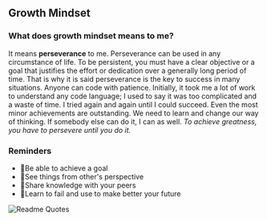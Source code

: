 ## Growth Mindset

### What does growth mindset means to me?

It means **perseverance** to me. Perseverance can be used in any circumstance of life. To be persistent, you must have a clear objective or a goal that justifies the effort or dedication over a generally long period of time. That is why it is said perseverance is the key to success in many situations. Anyone can code with patience. Initially, it took me a lot of work to understand any code language; I used to say it was too complicated and a waste of time. I tried again and again until I could succeed. Even the most minor achievements are outstanding. We need to learn and change our way of thinking. If somebody else can do it, I can as well. *To achieve greatness, you have to persevere until you do it.*

### Reminders 

<ul>
    <li><span style=’font-size:100px;’>&#x1F3AF;</span>Be able to achieve a goal</li>
    <li><span style=’font-size:100px;’>&#x1F440;</span>See things from other's perspective</li>
    <li><span style=’font-size:100px;’>&#x1F9E0;</span>Share knowledge with your peers</li>
    <li><span style=’font-size:100px;’>&#x1F940;</span>Learn to fail and use to make better your future</li>
</ul>

![Readme Quotes](https://quotes-github-readme.vercel.app/api?type=horizontal&theme=tokyonight&quote="Whenever+you+are+going+through+life’s+challenges,+remember+that+for+iron+to+be+cast+into+its+desired+form,+it+must+first+go+through+intense+heat.)